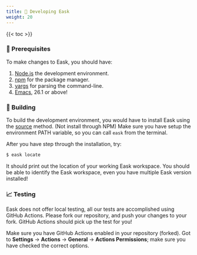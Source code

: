 ```yaml
---
title: 🔨 Developing Eask
weight: 20
---
```


{{< toc >}}

### 🚩 Prerequisites

To make changes to Eask, you should have:

1. [Node.js](https://nodejs.org/en/) the development environment.
2. [npm](https://www.npmjs.com/) for the package manager.
3. [yargs](https://github.com/yargs/yargs) for parsing the command-line.
4. [Emacs](https://www.gnu.org/software/emacs/), 26.1 or above!

### 📝 Building

To build the development environment, you would have to install Eask using
the [source](https://emacs-eask.github.io/Getting-Started/Install-Eask/#-source)
method. (Not install through NPM) Make sure you have setup the environment
PATH variable, so you can call `eask` from the terminal.

After you have step through the installation, try:

```sh
$ eask locate
```

It should print out the location of your working Eask workspace. You
should be able to identify the Eask workspace, even you have multiple
Eask version installed!

### 📈 Testing

Eask does not offer local testing, all our tests are accomplished using GitHub
Actions. Please fork our repository, and push your changes to your fork. GitHub
Actions should pick up the test for you!

Make sure you have GitHub Actions enabled in your repository (forked). Got to
**Settings** -> **Actions** -> **General** -> **Actions Permissions**; make sure
you have checked the correct options.

